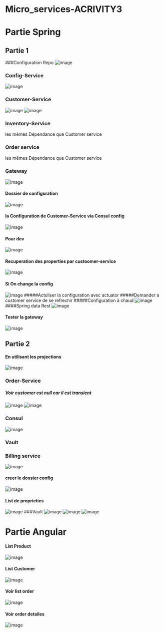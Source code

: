 # Micro_services-ACRIVITY3
# Partie Spring
## Partie 1
###Configuration Repo
![image](https://user-images.githubusercontent.com/76247057/209464339-6acaf465-4bce-4a10-bd9d-51020ddde75f.png)
### Config-Service 
![image](https://user-images.githubusercontent.com/76247057/209464420-391e21b5-5b50-475f-b8f8-6cc35c426edc.png)

### Customer-Service
![image](https://user-images.githubusercontent.com/76247057/209464436-47d24c51-d7f1-4a34-a00a-0058fdc5bc62.png)
![image](https://user-images.githubusercontent.com/76247057/209464446-f46ad2f6-5a4f-469b-afe6-3bbf0acf5e09.png)

### Inventory-Service 
les mêmes Dépendance que Customer service
### Order service 
les mêmes Dépendance que Customer service
### Gateway
![image](https://user-images.githubusercontent.com/76247057/209464521-7c532237-3437-4076-8977-cc73f82e4de6.png)
#### Dossier de configuration 
![image](https://user-images.githubusercontent.com/76247057/209464543-6a274d2b-4af6-4d08-824e-de55031f56a3.png)
#### la Configuration de Customer-Service via Consul config
![image](https://user-images.githubusercontent.com/76247057/209464584-d4fa2085-e364-4ed8-a6a5-eb8faded85db.png)
#### Pour dev 
![image](https://user-images.githubusercontent.com/76247057/209464608-27c54e7f-acda-42ba-a57d-eefb78520fc4.png)

#### Recuperation des properties par custoomer-service
![image](https://user-images.githubusercontent.com/76247057/209464644-4cc004b4-69e1-41db-b298-7feb94fb09c9.png)
#### Si On change la config
![image](https://user-images.githubusercontent.com/76247057/209464666-5c48660f-fa40-41bd-95c4-c26edc3abb46.png)
#####Actuliser la configuration avec actuator 
#####Demander a customer service de se refrechir
#####Configuration à chaud 
![image](https://user-images.githubusercontent.com/76247057/209464698-7252670e-8b06-47e4-a16a-820aeeb412c3.png)
####Spring data Rest 
![image](https://user-images.githubusercontent.com/76247057/209464735-b5fd1a7c-76a4-45e0-b622-ab30377aece2.png)
#### Tester la gateway 
![image](https://user-images.githubusercontent.com/76247057/209464760-db143018-d837-4393-89c3-2d2daf587121.png)
## Partie 2 
#### En utilisant les projections 
![image](https://user-images.githubusercontent.com/76247057/209464801-605c1b8b-a42f-4a33-bd26-98b5b519f787.png)
### Order-Service 
##### Voir customer est null car il est transient
![image](https://user-images.githubusercontent.com/76247057/209464830-924be33e-878a-4443-a62b-78cdf4e229ed.png)
![image](https://user-images.githubusercontent.com/76247057/209464840-965d4965-e522-433f-b4b4-cf344fdac16c.png)
### Consul
![image](https://user-images.githubusercontent.com/76247057/209464860-6149342f-9f93-4460-ac8c-d64afe8ab623.png)
### Vault
### Billing service
![image](https://user-images.githubusercontent.com/76247057/209464915-1749c27e-6500-4881-93fa-4136371f2222.png)
#### creer le dossier config 
![image](https://user-images.githubusercontent.com/76247057/209464938-4fa74dee-3229-48e2-bc12-4f4b2b05d581.png)
#### List de proprieties
![image](https://user-images.githubusercontent.com/76247057/209464966-6faebfdd-ad8d-4eff-9204-d6397d62c0ee.png)
###Vault
![image](https://user-images.githubusercontent.com/76247057/209464977-b85444aa-938d-41ec-b8ba-8183be222fea.png)
![image](https://user-images.githubusercontent.com/76247057/209464982-945bb0d7-0178-45ae-8432-64330f440cd9.png)
![image](https://user-images.githubusercontent.com/76247057/209464989-73cb5a55-929b-470b-bca6-1438cf4304d3.png)
# Partie Angular
#### List Product

![image](https://user-images.githubusercontent.com/76247057/209465054-81210414-64c6-4644-a216-1f45b951d2e8.png)
#### List Customer
![image](https://user-images.githubusercontent.com/76247057/209465087-ac184cbf-9b9e-4d18-91e9-7bbcef00525a.png)

#### Voir list order
![image](https://user-images.githubusercontent.com/76247057/209465111-3a1bd127-d1cf-4e78-b981-4c8dfa61493d.png)

#### Voir order detailes
![image](https://user-images.githubusercontent.com/76247057/209465129-2fccf46c-46c0-49e5-afb3-7317220105de.png)







